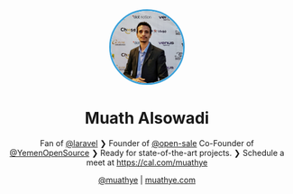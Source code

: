 <center>

<img src="README/muathye.png"  width="128" height="128" style="border: solid 3px #3ca1d9; border-radius: 50%">

<h1>Muath Alsowadi</h1>

<p>Fan of <a href="https://laravel.com">@laravel</a> ❯ Founder of <a href="https://github.com/open-sale">@open-sale</a> Co-Founder of <a href="https://github.com/YemenOpenSource">@YemenOpenSource</a> ❯ Ready for state-of-the-art projects. ❯ Schedule a meet at <a href="https://cal.com/muathye">https://cal.com/muathye</a></p>

[@muathye](https://twitter.com/muathye)
|
[muathye.com](https://muathye.com)

</center>
